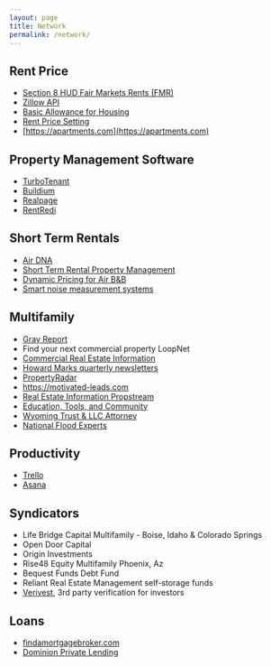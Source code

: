 ```yaml
---
layout: page
title: Network
permalink: /network/
---
```


## Rent Price
- [Section 8 HUD Fair Markets Rents (FMR)](https://www.huduser.gov/portal/datasets/fmr/fmrs/FY2022_code/2022summary.odn)
- [Zillow API ](https://www.zillowgroup.com/developers/api/zestimate/zestimates-api/)
- [Basic Allowance for Housing](https://www.defensetravel.dod.mil/site/bahCalc.cfm)
- [Rent Price Setting](https://rentometer.com)
- [https://apartments.com](https://apartments.com)

## Property Management Software 
- [TurboTenant](https://www.turbotenant.com/)
- [Buildium](https://www.buildium.com/)
- [Realpage](https://realpage.com )
- [RentRedi](https://rentredi.com)

## Short Term Rentals
- [Air DNA](https://www.airdna.co)
- [Short Term Rental Property Management](https://itrip.net)
- [Dynamic Pricing for Air B&B](https://hello.pricelabs.co/)
- [Smart noise measurement systems](https://noiseaware.com/)

## Multifamily 
- [Gray Report](https://www.grayreport.com/)
- Find your next commercial property LoopNet
- [Commercial Real Estate Information](https://www.costar.com/)
- [Howard Marks quarterly newsletters](oaktreecapital.com)
- [PropertyRadar](https://www.propertyradar.com)
- https://motivated-leads.com
- [Real Estate Information Propstream](https://www.propstream.com/)
- [Education, Tools, and Community](https://www.biggerpockets.com/)
- [Wyoming Trust & LLC Attorney](https://wyomingllcattorney.com/)
- [National Flood Experts](https://nationalfloodexperts.com)


## Productivity 
- [Trello]( https://trello.com)
- [Asana](https://asana.com/ )

## Syndicators
- Life Bridge Capital Multifamily - Boise, Idaho & Colorado Springs
- Open Door Capital
- Origin Investments
- Rise48 Equity Multifamily Phoenix, Az
- Bequest Funds Debt Fund
- Reliant Real Estate Management self-storage funds
- [Verivest](https://verivest.com/), 3rd party verification for investors

## Loans
- [findamortgagebroker.com](https://findamortgagebroker.com)
- [Dominion Private Lending](https://dominionprivatelending.com/rental-loans/?bpmoneypodcast)